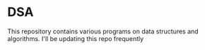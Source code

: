 # DSA

This repository contains various programs on data structures and algorithms. I'll be updating this repo frequently

